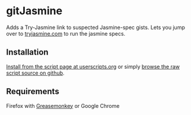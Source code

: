 gitJasmine
===========

Adds a Try-Jasmine link to suspected Jasmine-spec gists. Lets you jump over to [tryjasmine.com](http://tryjasmine.com) to run the jasmine specs.

Installation
------------

[Install from the script page at userscripts.org](http://userscripts.org/scripts/show/133385) or simply [browse the raw script source on github](https://github.com/jasonkarns/userscripts/raw/master/gitjasmine/gitjasmine.user.js).

Requirements
------------

Firefox with [Greasemonkey](https://addons.mozilla.org/en-US/firefox/addon/748)
or
Google Chrome
